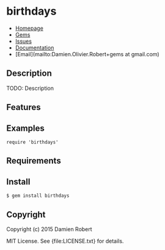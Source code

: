 # birthdays

* [Homepage](https://github.com/DamienRobert/birthdays#readme)
* [Gems]("https://rubygems.org/gems/birthdays)
* [Issues](https://github.com/DamienRobert/birthdays/issues)
* [Documentation](http://rubydoc.info/gems/birthdays/frames)
* [Email](mailto:Damien.Olivier.Robert+gems at gmail.com)

## Description

TODO: Description

## Features

## Examples

    require 'birthdays'

## Requirements

## Install

    $ gem install birthdays

## Copyright

Copyright (c) 2015 Damien Robert

MIT License. See {file:LICENSE.txt} for details.
